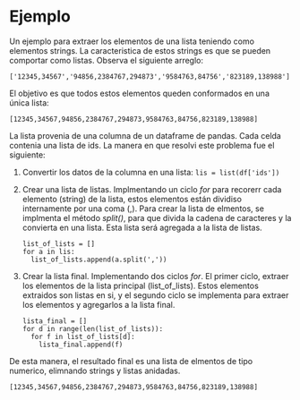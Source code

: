 
# Ejemplo
Un ejemplo para extraer los elementos de una lista teniendo como elementos strings. La caracteristica de estos strings es que se pueden comportar como listas. Observa el siguiente arreglo:
```
['12345,34567','94856,2384767,294873','9584763,84756','823189,138988']
```
El objetivo es que todos estos elementos queden conformados en una única lista:
```
[12345,34567,94856,2384767,294873,9584763,84756,823189,138988]
```
La lista provenia de una columna de un dataframe de pandas. Cada celda contenia una lista de ids. La manera en que resolvi este problema fue el siguiente:
1. Convertir los datos de la columna en una lista: ```lis = list(df['ids']) ```
2. Crear una lista de listas. Implmentando un ciclo *for* para recorerr cada elemento (string) de la lista, estos elementos están dividiso internamente por una coma (,). Para crear la lista de elmentos, se implmenta el método *split()*, para que divida la cadena de caracteres y la convierta en una lista. Esta lista será agregada a la lista de listas.
   ```
   list_of_lists = []
   for a in lis:
     list_of_lists.append(a.split(','))
   ```
3. Crear la lista final. Implementando dos ciclos *for*. El primer ciclo, extraer los elementos de la lista principal (list_of_lists). Estos elementos extraidos son listas en si, y el segundo ciclo se implementa para extraer los elementos y agregarlos a la lista final.

   ```
   lista_final = []
   for d in range(len(list_of_lists)):
     for f in list_of_lists[d]:
       lista_final.append(f)
   ```
De esta manera, el resultado final es una lista de elmentos de tipo numerico, elimnando strings y listas anidadas.
```
[12345,34567,94856,2384767,294873,9584763,84756,823189,138988]
```
